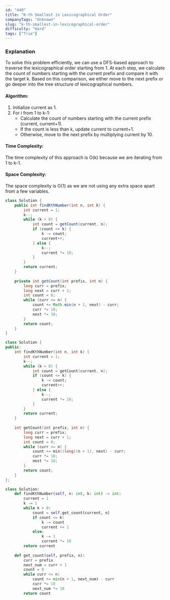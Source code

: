 ```yaml
---
id: "440"
title: "K-th Smallest in Lexicographical Order"
companyTags: "Unknown"
slug: "k-th-smallest-in-lexicographical-order"
difficulty: "Hard"
tags: ["Trie"]
---
```


### Explanation
To solve this problem efficiently, we can use a DFS-based approach to traverse the lexicographical order starting from 1. At each step, we calculate the count of numbers starting with the current prefix and compare it with the target k. Based on this comparison, we either move to the next prefix or go deeper into the tree structure of lexicographical numbers.

#### Algorithm:
1. Initialize current as 1.
2. For i from 1 to k-1:
   - Calculate the count of numbers starting with the current prefix (current, current+1).
   - If the count is less than k, update current to current+1.
   - Otherwise, move to the next prefix by multiplying current by 10.

#### Time Complexity:
The time complexity of this approach is O(k) because we are iterating from 1 to k-1.

#### Space Complexity:
The space complexity is O(1) as we are not using any extra space apart from a few variables.
```java
class Solution {
    public int findKthNumber(int n, int k) {
        int current = 1;
        k--;
        while (k > 0) {
            int count = getCount(current, n);
            if (count <= k) {
                k -= count;
                current++;
            } else {
                k--;
                current *= 10;
            }
        }
        return current;
    }
    
    private int getCount(int prefix, int n) {
        long curr = prefix;
        long next = curr + 1;
        int count = 0;
        while (curr <= n) {
            count += Math.min(n + 1, next) - curr;
            curr *= 10;
            next *= 10;
        }
        return count;
    }
}
```

```cpp
class Solution {
public:
    int findKthNumber(int n, int k) {
        int current = 1;
        k--;
        while (k > 0) {
            int count = getCount(current, n);
            if (count <= k) {
                k -= count;
                current++;
            } else {
                k--;
                current *= 10;
            }
        }
        return current;
    }
    
    int getCount(int prefix, int n) {
        long curr = prefix;
        long next = curr + 1;
        int count = 0;
        while (curr <= n) {
            count += min((long)(n + 1), next) - curr;
            curr *= 10;
            next *= 10;
        }
        return count;
    }
};
```

```python
class Solution:
    def findKthNumber(self, n: int, k: int) -> int:
        current = 1
        k -= 1
        while k > 0:
            count = self.get_count(current, n)
            if count <= k:
                k -= count
                current += 1
            else:
                k -= 1
                current *= 10
        return current
    
    def get_count(self, prefix, n):
        curr = prefix
        next_num = curr + 1
        count = 0
        while curr <= n:
            count += min(n + 1, next_num) - curr
            curr *= 10
            next_num *= 10
        return count
```
